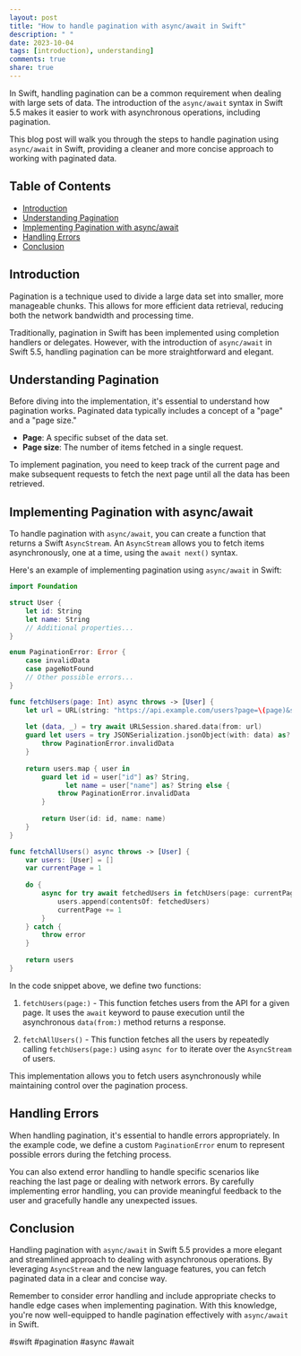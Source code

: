 ```yaml
---
layout: post
title: "How to handle pagination with async/await in Swift"
description: " "
date: 2023-10-04
tags: [introduction), understanding]
comments: true
share: true
---
```


In Swift, handling pagination can be a common requirement when dealing with large sets of data. The introduction of the `async/await` syntax in Swift 5.5 makes it easier to work with asynchronous operations, including pagination.

This blog post will walk you through the steps to handle pagination using `async/await` in Swift, providing a cleaner and more concise approach to working with paginated data.

## Table of Contents
- [Introduction](#introduction)
- [Understanding Pagination](#understanding-pagination)
- [Implementing Pagination with async/await](#implementing-pagination)
- [Handling Errors](#handling-errors)
- [Conclusion](#conclusion)

## Introduction<a name="introduction"></a>

Pagination is a technique used to divide a large data set into smaller, more manageable chunks. This allows for more efficient data retrieval, reducing both the network bandwidth and processing time.

Traditionally, pagination in Swift has been implemented using completion handlers or delegates. However, with the introduction of `async/await` in Swift 5.5, handling pagination can be more straightforward and elegant.

## Understanding Pagination<a name="understanding-pagination"></a>

Before diving into the implementation, it's essential to understand how pagination works. Paginated data typically includes a concept of a "page" and a "page size."

- **Page**: A specific subset of the data set.
- **Page size**: The number of items fetched in a single request.

To implement pagination, you need to keep track of the current page and make subsequent requests to fetch the next page until all the data has been retrieved.

## Implementing Pagination with async/await<a name="implementing-pagination"></a>

To handle pagination with `async/await`, you can create a function that returns a Swift `AsyncStream`. An `AsyncStream` allows you to fetch items asynchronously, one at a time, using the `await next()` syntax.

Here's an example of implementing pagination using `async/await` in Swift:

```swift
import Foundation

struct User {
    let id: String
    let name: String
    // Additional properties...
}

enum PaginationError: Error {
    case invalidData
    case pageNotFound
    // Other possible errors...
}

func fetchUsers(page: Int) async throws -> [User] {
    let url = URL(string: "https://api.example.com/users?page=\(page)&size=10")!
    
    let (data, _) = try await URLSession.shared.data(from: url)
    guard let users = try JSONSerialization.jsonObject(with: data) as? [[String: Any]] else {
        throw PaginationError.invalidData
    }
    
    return users.map { user in
        guard let id = user["id"] as? String,
              let name = user["name"] as? String else {
            throw PaginationError.invalidData
        }
        
        return User(id: id, name: name)
    }
}

func fetchAllUsers() async throws -> [User] {
    var users: [User] = []
    var currentPage = 1
    
    do {
        async for try await fetchedUsers in fetchUsers(page: currentPage) {
            users.append(contentsOf: fetchedUsers)
            currentPage += 1
        }
    } catch {
        throw error
    }
    
    return users
}
```

In the code snippet above, we define two functions:

1. `fetchUsers(page:)` - This function fetches users from the API for a given page. It uses the `await` keyword to pause execution until the asynchronous `data(from:)` method returns a response.

2. `fetchAllUsers()` - This function fetches all the users by repeatedly calling `fetchUsers(page:)` using `async for` to iterate over the `AsyncStream` of users.

This implementation allows you to fetch users asynchronously while maintaining control over the pagination process.

## Handling Errors<a name="handling-errors"></a>

When handling pagination, it's essential to handle errors appropriately. In the example code, we define a custom `PaginationError` enum to represent possible errors during the fetching process.

You can also extend error handling to handle specific scenarios like reaching the last page or dealing with network errors. By carefully implementing error handling, you can provide meaningful feedback to the user and gracefully handle any unexpected issues.

## Conclusion<a name="conclusion"></a>

Handling pagination with `async/await` in Swift 5.5 provides a more elegant and streamlined approach to dealing with asynchronous operations. By leveraging `AsyncStream` and the new language features, you can fetch paginated data in a clear and concise way.

Remember to consider error handling and include appropriate checks to handle edge cases when implementing pagination. With this knowledge, you're now well-equipped to handle pagination effectively with `async/await` in Swift.

#swift #pagination #async #await